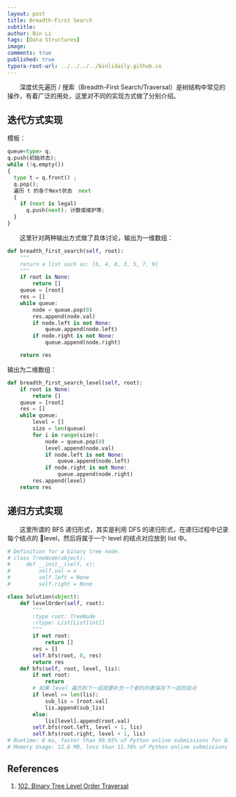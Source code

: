 ```yaml
---
layout: post
title: Breadth-First Search
subtitle:
author: Bin Li
tags: [Data Structures]
image: 
comments: true
published: true
typora-root-url: ../../../../binlidaily.github.io
---
```


　　深度优先遍历 / 搜索（Breadth-First Search/Traversal）是树结构中常见的操作，有着广泛的用处，这里对不同的实现方式做了分别介绍。

## 迭代方式实现
模板：
```python
queue<type> q;
q.push(初始状态);
while (!q.empty())
{
  type t = q.front() ;
  q.pop();
  遍历 t 的各个Next状态  next
  { 
    if (next is legal)
      q.push(next); 计数或维护等; 
  } 
}
```
　　这里针对两种输出方式做了具体讨论，输出为一维数组：
```python
def breadth_first_search(self, root):
	"""
	return a list such as: [6, 4, 8, 3, 5, 7, 9]
	"""
	if root is None:
		return []
	queue = [root]
	res = []
	while queue:
		node = queue.pop(0)
		res.append(node.val)
		if node.left is not None:
			queue.append(node.left)
		if node.right is not None:
			queue.append(node.right)

	return res
```

输出为二维数组：
```python
def breadth_first_search_level(self, root):
	if root is None:
		return []
	queue = [root]
	res = []
	while queue:
		level = []
		size = len(queue)
		for i in range(size):
			node = queue.pop(0)
			level.append(node.val)
			if node.left is not None:
				queue.append(node.left)
			if node.right is not None:
				queue.append(node.right)
		res.append(level)
	return res
```

## 递归方式实现
　　这里所谓的 BFS 递归形式，其实是利用 DFS 的递归形式，在递归过程中记录每个结点的 level，然后将属于一个 level 的结点对应放到 list 中。

```python
# Definition for a binary tree node.
# class TreeNode(object):
#     def __init__(self, x):
#         self.val = x
#         self.left = None
#         self.right = None

class Solution(object):
    def levelOrder(self, root):
        """
        :type root: TreeNode
        :rtype: List[List[int]]
        """
        if not root:
            return []
        res = []
        self.bfs(root, 0, res)
        return res
    def bfs(self, root, level, lis):
        if not root:
            return
        # 如果 level 遍历到下一层就要补充一个新的列表保存下一层的结点
        if level >= len(lis):
            sub_lis = [root.val]
            lis.append(sub_lis)
        else:
            lis[level].append(root.val)
        self.bfs(root.left, level + 1, lis)
        self.bfs(root.right, level + 1, lis)
# Runtime: 8 ms, faster than 99.95% of Python online submissions for Binary Tree Level Order Traversal.
# Memory Usage: 12.6 MB, less than 11.76% of Python online submissions for Binary Tree Level Order Traversal.
```
## References
1. [102. Binary Tree Level Order Traversal](https://leetcode.com/problems/binary-tree-level-order-traversal/)